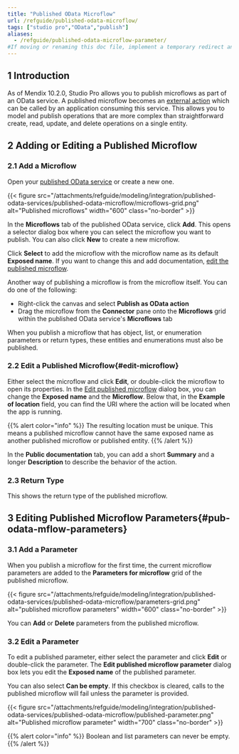 ```yaml
---
title: "Published OData Microflow"
url: /refguide/published-odata-microflow/
tags: ["studio pro","OData","publish"]
aliases:
  - /refguide/published-odata-microflow-parameter/
#If moving or renaming this doc file, implement a temporary redirect and let the respective team know they should update the URL in the product. See Mapping to Products for more details.
---
```


## 1 Introduction

As of Mendix 10.2.0, Studio Pro allows you to publish microflows as part of an OData service. A published microflow becomes an [external action](/refguide/call-external-action/) which can be called by an application consuming this service. This allows you to model and publish operations that are more complex than straightforward create, read, update, and delete operations on a single entity.

## 2 Adding or Editing a Published Microflow

### 2.1 Add a Microflow

Open your [published OData service](/refguide/published-odata-services/) or create a new one.

{{< figure src="/attachments/refguide/modeling/integration/published-odata-services/published-odata-microflow/microflows-grid.png" alt="Published microflows" width="600" class="no-border" >}}

In the **Microflows** tab of the published OData service, click **Add**. This opens a selector dialog box where you can select the microflow you want to publish. You can also click **New** to create a new microflow.

Click **Select** to add the microflow with the microflow name as its default **Exposed name**. If you want to change this and add documentation, [edit the published microflow](#edit-microflow).

Another way of publishing a microflow is from the microflow itself. You can do one of the following:

* Right-click the canvas and select **Publish as OData action**
* Drag the microflow from the **Connector** pane onto the **Microflows** grid within the published OData service's **Microflows** tab

When you publish a microflow that has object, list, or enumeration parameters or return types, these entities and enumerations must also be published.

### 2.2 Edit a Published Microflow{#edit-microflow}

Either select the microflow and click **Edit**, or double-click the microflow to open its properties. In the [Edit published microflow](#pub-odata-mflow-parameters) dialog box, you can change the **Exposed name** and the **Microflow**. Below that, in the **Example of location** field, you can find the URI where the action will be located when the app is running.

{{% alert color="info" %}}
The resulting location must be unique. This means a published microflow cannot have the same exposed name as another published microflow or published entity.
{{% /alert %}}

In the **Public documentation** tab, you can add a short **Summary** and a longer **Description** to describe the behavior of the action.

### 2.3 Return Type

This shows the return type of the published microflow.

## 3 Editing Published Microflow Parameters{#pub-odata-mflow-parameters}

### 3.1 Add a Parameter

When you publish a microflow for the first time, the current microflow parameters are added to the **Parameters for microflow** grid of the published microflow. 

{{< figure src="/attachments/refguide/modeling/integration/published-odata-services/published-odata-microflow/parameters-grid.png" alt="published microflow parameters" width="600" class="no-border" >}}

You can **Add** or **Delete** parameters from the published microflow.

### 3.2 Edit a Parameter

To edit a published parameter, either select the parameter and click **Edit** or double-click the parameter. The **Edit published microflow parameter** dialog box lets you edit the **Exposed name** of the published parameter.

You can also select **Can be empty**. If this checkbox is cleared, calls to the published microflow will fail unless the parameter is provided.

{{< figure src="/attachments/refguide/modeling/integration/published-odata-services/published-odata-microflow/published-parameter.png" alt="Published microflow parameter" width="700" class="no-border" >}}

{{% alert color="info" %}}
Boolean and list parameters can never be empty.
{{% /alert %}}
